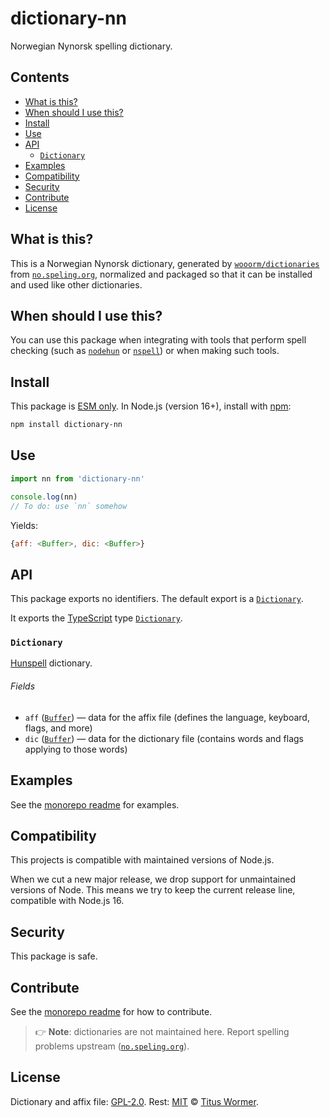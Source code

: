 # dictionary-nn

Norwegian Nynorsk spelling dictionary.

## Contents

*   [What is this?](#what-is-this)
*   [When should I use this?](#when-should-i-use-this)
*   [Install](#install)
*   [Use](#use)
*   [API](#api)
    *   [`Dictionary`](#dictionary)
*   [Examples](#examples)
*   [Compatibility](#compatibility)
*   [Security](#security)
*   [Contribute](#contribute)
*   [License](#license)

## What is this?

This is a Norwegian Nynorsk dictionary,
generated by [`wooorm/dictionaries`][github-dictionaries] from
[`no.speling.org`][source],
normalized and packaged so that it can be installed and used like other
dictionaries.

## When should I use this?

You can use this package when integrating with tools that perform spell checking
(such as [`nodehun`][github-nodehun] or [`nspell`][github-nspell]) or when
making such tools.

## Install

This package is [ESM only][github-gist-esm].
In Node.js (version 16+),
install with [npm][npm-install]:

```sh
npm install dictionary-nn
```

## Use

```js
import nn from 'dictionary-nn'

console.log(nn)
// To do: use `nn` somehow
```

Yields:

```js
{aff: <Buffer>, dic: <Buffer>}
```

## API

This package exports no identifiers.
The default export is a [`Dictionary`][api-dictionary].

It exports the [TypeScript][] type
[`Dictionary`][api-dictionary].

### `Dictionary`

[Hunspell][] dictionary.

###### Fields

*   `aff` ([`Buffer`][node-buffer])
    — data for the affix file (defines the language, keyboard, flags, and more)
*   `dic` ([`Buffer`][node-buffer])
    — data for the dictionary file (contains words and flags applying to those
    words)

## Examples

See the [monorepo readme][github-dictionaries] for examples.

## Compatibility

This projects is compatible with maintained versions of Node.js.

When we cut a new major release,
we drop support for unmaintained versions of Node.
This means we try to keep the current release line,
compatible with Node.js 16.

## Security

This package is safe.

## Contribute

See the [monorepo readme][github-dictionaries] for how to contribute.

> 👉 **Note**: dictionaries are not maintained here.
> Report spelling problems upstream
> ([`no.speling.org`][source]).

## License

Dictionary and affix file:
[GPL-2.0](https://github.com/wooorm/dictionaries/blob/main/dictionaries/nn/license).
Rest: [MIT][file-license] © [Titus Wormer][wooorm].

[api-dictionary]: #dictionary

[file-license]: https://github.com/wooorm/dictionaries/blob/main/license

[github-dictionaries]: https://github.com/wooorm/dictionaries

[github-gist-esm]: https://gist.github.com/sindresorhus/a39789f98801d908bbc7ff3ecc99d99c

[github-nodehun]: https://github.com/nathanjsweet/nodehun

[github-nspell]: https://github.com/wooorm/nspell

[hunspell]: https://hunspell.github.io

[node-buffer]: https://nodejs.org/api/buffer.html#buffer_buffer

[npm-install]: https://docs.npmjs.com/cli/install

[source]: http://no.speling.org

[typescript]: https://www.typescriptlang.org

[wooorm]: https://wooorm.com
